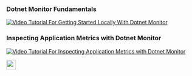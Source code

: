 
### Dotnet Monitor Fundamentals
[![Video Tutorial For Getting Started Locally With Dotnet Monitor](https://i.ytimg.com/vi/pG0t19bEYJw/hq720.jpg)](https://www.youtube.com/watch?v=pG0t19bEYJw)

### Inspecting Application Metrics with Dotnet Monitor
[![Video Tutorial For Inspecting Application Metrics with Dotnet Monitor](https://i.ytimg.com/vi/hbgPvjTJSLY/hq720.jpg)](https://www.youtube.com/watch?v=hbgPvjTJSLY)

[<img src="https://s18955.pcdn.co/wp-content/uploads/2018/02/github.png" width="25"/>](https://github.com/user/repository/subscription)
